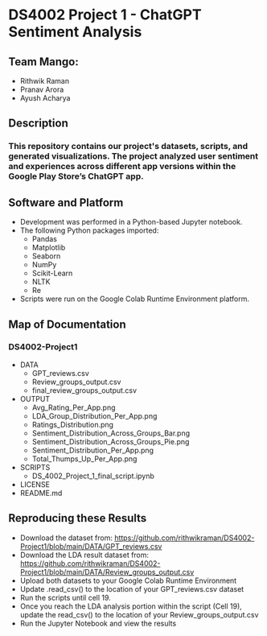 # DS4002 Project 1 - ChatGPT Sentiment Analysis

## Team Mango:
* Rithwik Raman
* Pranav Arora
* Ayush Acharya

## Description
### This repository contains our project's datasets, scripts, and generated visualizations. The project analyzed user sentiment and experiences across different app versions within the Google Play Store’s ChatGPT app.

## Software and Platform
* Development was performed in a Python-based Jupyter notebook.
* The following Python packages imported:
  * Pandas
  * Matplotlib
  * Seaborn
  * NumPy
  * Scikit-Learn
  * NLTK
  * Re
* Scripts were run on the Google Colab Runtime Environment platform.

## Map of Documentation
### DS4002-Project1
* DATA
  * GPT_reviews.csv
  * Review_groups_output.csv
  * final_review_groups_output.csv
* OUTPUT
  * Avg_Rating_Per_App.png
  * LDA_Group_Distribution_Per_App.png
  * Ratings_Distribution.png
  * Sentiment_Distribution_Across_Groups_Bar.png
  * Sentiment_Distribution_Across_Groups_Pie.png
  * Sentiment_Distribution_Per_App.png
  * Total_Thumps_Up_Per_App.png 
* SCRIPTS
  * DS_4002_Project_1_final_script.ipynb
* LICENSE
* README.md

## Reproducing these Results
* Download the dataset from: https://github.com/rithwikraman/DS4002-Project1/blob/main/DATA/GPT_reviews.csv
* Download the LDA result dataset from: https://github.com/rithwikraman/DS4002-Project1/blob/main/DATA/Review_groups_output.csv
* Upload both datasets to your Google Colab Runtime Environment
* Update .read_csv() to the location of your GPT_reviews.csv dataset
* Run the scripts until cell 19. 
* Once you reach the LDA analysis portion within the script (Cell 19), update the read_csv() to the location of your Review_groups_output.csv
* Run the Jupyter Notebook and view the results
